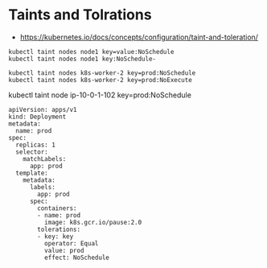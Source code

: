 # Taints and Tolrations

- https://kubernetes.io/docs/concepts/configuration/taint-and-toleration/

```
kubectl taint nodes node1 key=value:NoSchedule
kubectl taint nodes node1 key:NoSchedule-
```

```
kubectl taint nodes k8s-worker-2 key=prod:NoSchedule
kubectl taint nodes k8s-worker-2 key=prod:NoExecute
```

kubectl taint node ip-10-0-1-102 key=prod:NoSchedule
```
apiVersion: apps/v1
kind: Deployment
metadata:
  name: prod
spec:
  replicas: 1
  selector:
    matchLabels:
      app: prod
  template:
    metadata:
      labels:
        app: prod
      spec:
        containers:
        - name: prod
          image: k8s.gcr.io/pause:2.0
        tolerations:
        - key: key
          operator: Equal
          value: prod
          effect: NoSchedule
```